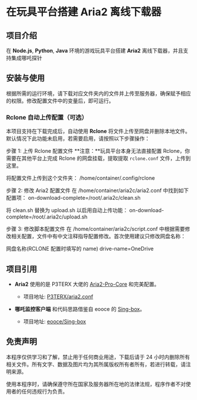 # 在玩具平台搭建 Aria2 离线下载器

## 项目介绍

在 **Node.js**, **Python**, **Java** 环境的游戏玩具平台搭建 **Aria2** 离线下载器，并且支持集成哪吒探针

## 安装与使用

根据所需的运行环境，请下载对应文件夹内的文件并上传至服务器，确保赋予相应的权限。修改配置文件中的变量后，即可运行。

### Rclone 自动上传配置（可选）

本项目支持在下载完成后，自动使用 **Rclone** 将文件上传至网盘并删除本地文件。默认情况下此功能未启用，若需要启用，请按照以下步骤操作：

步骤 1: 上传 Rclone 配置文件
**注意：**玩具平台本身无法直接配置 Rclone，你需要在其他平台上完成 Rclone 的网盘挂载，提取提取 `rclone.conf` 文件，上传到这里。

将配置文件上传到这个文件夹：
/home/container/.config/rclone


步骤 2: 修改 Aria2 配置文件
在 /home/container/aria2c/aria2.conf 中找到如下配置项：
on-download-complete=/root/.aria2c/clean.sh

将 clean.sh 替换为 upload.sh 以启用自动上传功能：
on-download-complete=/root/.aria2c/upload.sh

步骤 3: 修改脚本配置文件
在 /home/container/aria2c/script.conf 中根据需要修改相关配置，文件中有中文注释指导配置修改。首次使用建议只修改网盘名称：

网盘名称(RCLONE 配置时填写的 name)
drive-name=OneDrive


## 项目引用
- **Aria2** 使用的是 P3TERX 大佬的 [Aria2-Pro-Core](https://github.com/P3TERX/Aria2-Pro-Core) 和完美配置。
  - 项目地址: [P3TERX/aria2.conf](https://github.com/P3TERX/aria2.conf)
  
- **哪吒监控客户端** 和代码思路借鉴自 eooce 的 [Sing-box](https://github.com/eooce/Sing-box)。
  - 项目地址: [eooce/Sing-box](https://github.com/eooce/Sing-box)



## 免责声明

本程序仅供学习和了解，禁止用于任何商业用途，下载后请于 24 小时内删除所有相关文件。所有文字、数据及图片均为其所属版权所有者所有，若进行转载，请注明来源。

使用本程序时，请确保遵守所在国家及服务器所在地的法律法规，程序作者不对使用者的任何违规行为负责。
